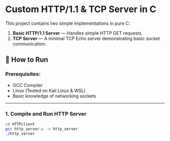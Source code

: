 # Custom HTTP/1.1 & TCP Server in C

This project contains two simple implementations in pure C:
1. **Basic HTTP/1.1 Server** — Handles simple HTTP GET requests.
2. **TCP Server** — A minimal TCP Echo server demonstrating basic socket communication.

## 🚀 How to Run

### Prerequisites:
- GCC Compiler
- Linux (Tested on Kali Linux & WSL)
- Basic knowledge of networking sockets

---

### 1. Compile and Run HTTP Server
```bash
cd HTTPclient
gcc http_server.c -o http_server
./http_server
